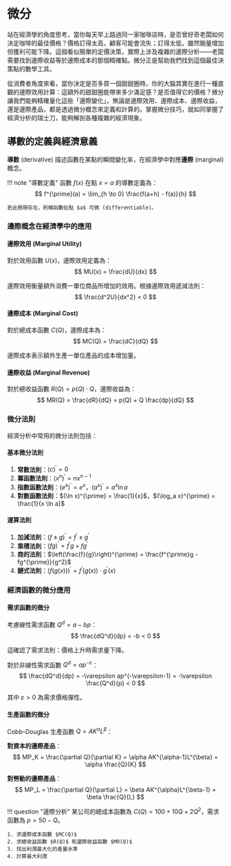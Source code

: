 # 微分

站在經濟學的角度思考，當你每天早上路過同一家咖啡店時，是否曾好奇老闆如何決定咖啡的最佳價格？價格訂得太高，顧客可能會流失；訂得太低，雖然銷量增加但獲利可能下降。這個看似簡單的定價決策，實際上涉及複雜的邊際分析——老闆需要找到邊際收益等於邊際成本的那個精確點。微分正是幫助我們找到這個最佳決策點的數學工具。

從消費者角度來看，當你決定是否多買一個甜甜圈時，你的大腦其實在進行一種直觀的邊際效用計算：這額外的甜甜圈能帶來多少滿足感？是否值得它的價格？微分讓我們能夠精確量化這些「邊際變化」，無論是邊際效用、邊際成本、邊際收益，還是邊際產品，都是透過微分概念來定義和計算的。掌握微分技巧，就如同掌握了經濟分析的瑞士刀，能夠解剖各種複雜的經濟現象。

## 導數的定義與經濟意義

**導數** (derivative) 描述函數在某點的瞬間變化率，在經濟學中對應**邊際** (marginal) 概念。

!!! note "導數定義"
    函數 $f(x)$ 在點 $x = a$ 的導數定義為：
    $$
    f^{\prime}(a) = \lim_{h \to 0} \frac{f(a+h) - f(a)}{h}
    $$

    若此極限存在，則稱函數在點 $a$ 可微 (differentiable)。

### 邊際概念在經濟學中的應用

#### 邊際效用 (Marginal Utility)

對於效用函數 $U(x)$，邊際效用定義為：
$$
MU(x) = \frac{dU}{dx}
$$

邊際效用衡量額外消費一單位商品所增加的效用。根據邊際效用遞減法則：
$$
\frac{d^2U}{dx^2} < 0
$$

#### 邊際成本 (Marginal Cost)

對於總成本函數 $C(Q)$，邊際成本為：
$$
MC(Q) = \frac{dC}{dQ}
$$

邊際成本表示額外生產一單位產品的成本增加量。

#### 邊際收益 (Marginal Revenue)

對於總收益函數 $R(Q) = p(Q) \cdot Q$，邊際收益為：
$$
MR(Q) = \frac{dR}{dQ} = p(Q) + Q \frac{dp}{dQ}
$$

### 微分法則

經濟分析中常用的微分法則包括：

#### 基本微分法則

1. **常數法則**：$(c)^{\prime} = 0$
2. **冪函數法則**：$(x^n)^{\prime} = nx^{n-1}$
3. **指數函數法則**：$(e^x)^{\prime} = e^x$，$(a^x)^{\prime} = a^x \ln a$
4. **對數函數法則**：$(\ln x)^{\prime} = \frac{1}{x}$，$(\log_a x)^{\prime} = \frac{1}{x \ln a}$

#### 運算法則

1. **加減法則**：$(f \pm g)^{\prime} = f^{\prime} \pm g^{\prime}$
2. **乘積法則**：$(fg)^{\prime} = f^{\prime}g + fg^{\prime}$
3. **商的法則**：$\left(\frac{f}{g}\right)^{\prime} = \frac{f^{\prime}g - fg^{\prime}}{g^2}$
4. **鏈式法則**：$(f(g(x)))^{\prime} = f^{\prime}(g(x)) \cdot g^{\prime}(x)$

### 經濟函數的微分應用

#### 需求函數的微分

考慮線性需求函數 $Q^d = a - bp$：
$$
\frac{dQ^d}{dp} = -b < 0
$$

這確認了需求法則：價格上升時需求量下降。

對於非線性需求函數 $Q^d = ap^{-\varepsilon}$：
$$
\frac{dQ^d}{dp} = -\varepsilon ap^{-\varepsilon-1} = -\varepsilon \frac{Q^d}{p} < 0
$$

其中 $\varepsilon > 0$ 為需求價格彈性。

#### 生產函數的微分

Cobb-Douglas 生產函數 $Q = AK^{\alpha}L^{\beta}$：

**對資本的邊際產品**：
$$
MP_K = \frac{\partial Q}{\partial K} = \alpha AK^{\alpha-1}L^{\beta} = \alpha \frac{Q}{K}
$$

**對勞動的邊際產品**：
$$
MP_L = \frac{\partial Q}{\partial L} = \beta AK^{\alpha}L^{\beta-1} = \beta \frac{Q}{L}
$$

!!! question "邊際分析"
    某公司的總成本函數為 $C(Q) = 100 + 10Q + 2Q^2$，需求函數為 $p = 50 - Q$。

    1. 求邊際成本函數 $MC(Q)$
    2. 求總收益函數 $R(Q)$ 和邊際收益函數 $MR(Q)$
    3. 找出利潤最大化的產量水準
    4. 計算最大利潤